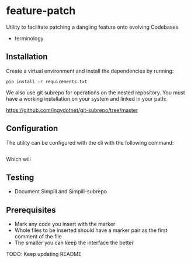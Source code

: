 # feature-patch
Utility to facilitate patching a dangling feature onto evolving Codebases

- terminology

## Installation

Create a virtual environment and install the dependencies by running:

```
pip install -r requirements.txt
```

We also use git subrepo for operations on the nested repository. You must have a working
installation on your system and linked in your path: 

https://github.com/ingydotnet/git-subrepo/tree/master


## Configuration

The utility can be configured with the cli with the following command:

```

```

Which will 

## Testing

- Document Simpill and Simpill-subrepo

## Prerequisites

- Mark any code you insert with the marker
- Whole files to be inserted should have a marker pair as the first comment of the file
- The smaller you can keep the interface the better


TODO: Keep updating README